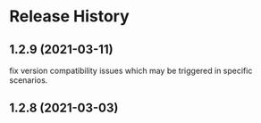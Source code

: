 # Release History

## 1.2.9 (2021-03-11)
fix version compatibility issues which may be triggered in specific scenarios. 

## 1.2.8 (2021-03-03)